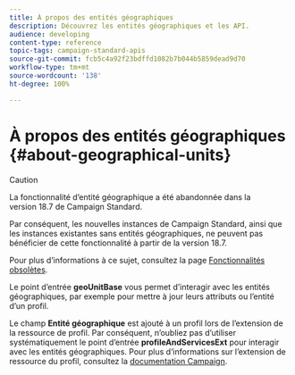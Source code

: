 ```yaml
---
title: À propos des entités géographiques
description: Découvrez les entités géographiques et les API.
audience: developing
content-type: reference
topic-tags: campaign-standard-apis
source-git-commit: fcb5c4a92f23bdffd1082b7b044b5859dead9d70
workflow-type: tm+mt
source-wordcount: '138'
ht-degree: 100%

---
```



# À propos des entités géographiques {#about-geographical-units}

>[!CAUTION]
>
>La fonctionnalité d’entité géographique a été abandonnée dans la version 18.7 de Campaign Standard.
>
>Par conséquent, les nouvelles instances de Campaign Standard, ainsi que les instances existantes sans entités géographiques, ne peuvent pas bénéficier de cette fonctionnalité à partir de la version 18.7.
>
>Pour plus d’informations à ce sujet, consultez la page <a href="https://experienceleague.adobe.com/docs/campaign-standard/using/release-notes/deprecated-features.html?lang=fr">Fonctionnalités obsolètes</a>.

Le point d’entrée **geoUnitBase** vous permet d’interagir avec les entités géographiques, par exemple pour mettre à jour leurs attributs ou l’entité d’un profil.

Le champ **Entité géographique** est ajouté à un profil lors de l’extension de la ressource de profil. Par conséquent, n’oubliez pas d’utiliser systématiquement le point d’entrée **profileAndServicesExt** pour interagir avec les entités géographiques. Pour plus d’informations sur l’extension de ressource du profil, consultez la [documentation Campaign](https://helpx.adobe.com/fr/campaign/standard/administration/using/organizational-units.html#partitioning-profiles).
